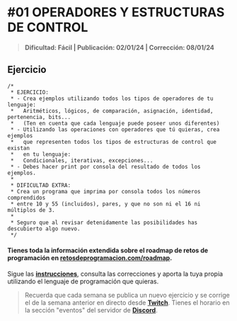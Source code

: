 # #01 OPERADORES Y ESTRUCTURAS DE CONTROL
> #### Dificultad: Fácil | Publicación: 02/01/24 | Corrección: 08/01/24

## Ejercicio

```
/*
 * EJERCICIO:
 * - Crea ejemplos utilizando todos los tipos de operadores de tu lenguaje:
 *   Aritméticos, lógicos, de comparación, asignación, identidad, pertenencia, bits...
 *   (Ten en cuenta que cada lenguaje puede poseer unos diferentes)
 * - Utilizando las operaciones con operadores que tú quieras, crea ejemplos
 * 	 que representen todos los tipos de estructuras de control que existan
 * 	 en tu lenguaje:
 * 	 Condicionales, iterativas, excepciones...
 * - Debes hacer print por consola del resultado de todos los ejemplos.
 *
 * DIFICULTAD EXTRA:
 * Crea un programa que imprima por consola todos los números comprendidos
 * entre 10 y 55 (incluidos), pares, y que no son ni el 16 ni múltiplos de 3.
 *
 * Seguro que al revisar detenidamente las posibilidades has descubierto algo nuevo.
 */
```
#### Tienes toda la información extendida sobre el roadmap de retos de programación en **[retosdeprogramacion.com/roadmap](https://retosdeprogramacion.com/roadmap)**.

Sigue las **[instrucciones](../../README.md)**, consulta las correcciones y aporta la tuya propia utilizando el lenguaje de programación que quieras.

> Recuerda que cada semana se publica un nuevo ejercicio y se corrige el de la semana anterior en directo desde **[Twitch](https://twitch.tv/mouredev)**. Tienes el horario en la sección "eventos" del servidor de **[Discord](https://discord.gg/mouredev)**.